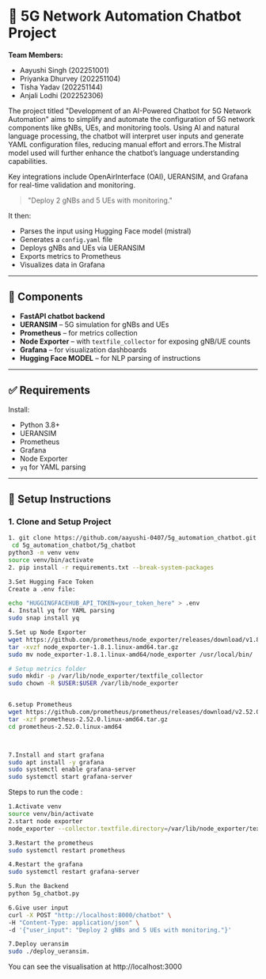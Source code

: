 # 📡 5G Network Automation Chatbot Project 
**Team Members:**  
- Aayushi Singh (202251001)  
- Priyanka Dhurvey (202251104)  
- Tisha Yadav (202251144)  
- Anjali Lodhi (202252306)
  
The project titled "Development of an AI-Powered Chatbot for 5G Network Automation" aims to simplify and automate the configuration of 5G network components like gNBs, UEs, and monitoring tools. Using AI and natural language processing, the chatbot will interpret user inputs and generate YAML configuration files, reducing manual effort and errors.The Mistral model used  will further enhance the chatbot’s language understanding capabilities.

Key integrations include OpenAirInterface (OAI), UERANSIM, and Grafana for real-time validation and monitoring.

> "Deploy 2 gNBs and 5 UEs with monitoring."

It then:
- Parses the input using Hugging Face model (mistral)
- Generates a `config.yaml` file
- Deploys gNBs and UEs via UERANSIM
- Exports metrics to Prometheus
- Visualizes data in Grafana

---

## 🧩 Components

- **FastAPI chatbot backend**
- **UERANSIM** – 5G simulation for gNBs and UEs
- **Prometheus** – for metrics collection
- **Node Exporter** – with `textfile_collector` for exposing gNB/UE counts
- **Grafana** – for visualization dashboards
- **Hugging Face MODEL** – for NLP parsing of instructions

---

## ✅ Requirements

Install:

- Python 3.8+
- UERANSIM
- Prometheus
- Grafana
- Node Exporter
- `yq` for YAML parsing

---

## 🚀 Setup Instructions

### 1. Clone and Setup Project

```bash
1. git clone https://github.com/aayushi-0407/5g_automation_chatbot.git
 cd 5g_automation_chatbot/5g_chatbot
python3 -m venv venv
source venv/bin/activate
2. pip install -r requirements.txt --break-system-packages

3.Set Hugging Face Token
Create a .env file:

echo "HUGGINGFACEHUB_API_TOKEN=your_token_here" > .env
4. Install yq for YAML parsing
sudo snap install yq

5.Set up Node Exporter
wget https://github.com/prometheus/node_exporter/releases/download/v1.8.1/node_exporter-1.8.1.linux-amd64.tar.gz
tar -xvzf node_exporter-1.8.1.linux-amd64.tar.gz
sudo mv node_exporter-1.8.1.linux-amd64/node_exporter /usr/local/bin/

# Setup metrics folder
sudo mkdir -p /var/lib/node_exporter/textfile_collector
sudo chown -R $USER:$USER /var/lib/node_exporter


6.setup Prometheus
wget https://github.com/prometheus/prometheus/releases/download/v2.52.0/prometheus-2.52.0.linux-amd64.tar.gz
tar -xzf prometheus-2.52.0.linux-amd64.tar.gz
cd prometheus-2.52.0.linux-amd64



7.Install and start grafana
sudo apt install -y grafana
sudo systemctl enable grafana-server
sudo systemctl start grafana-server
```
Steps to run the code :
```bash
1.Activate venv
source venv/bin/activate
2.start node exporter
node_exporter --collector.textfile.directory=/var/lib/node_exporter/textfile_collector &

3.Restart the prometheus
sudo systemctl restart prometheus

4.Restart the grafana
sudo systemctl restart grafana-server

5.Run the Backend
python 5g_chatbot.py

6.Give user input
curl -X POST "http://localhost:8000/chatbot" \
-H "Content-Type: application/json" \
-d '{"user_input": "Deploy 2 gNBs and 5 UEs with monitoring."}'

7.Deploy ueransim
sudo ./deploy_ueransim.
```
You can see the visualisation at http://localhost:3000



